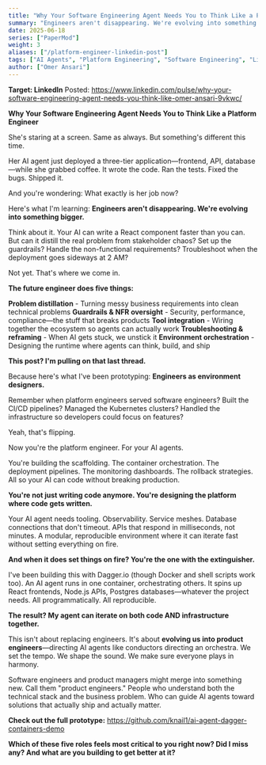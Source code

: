 ```yaml
---
title: "Why Your Software Engineering Agent Needs You to Think Like a Platform Engineer"
summary: "Engineers aren't disappearing. We're evolving into something bigger. From problem distillation to environment orchestration, here's what the future engineer actually does."
date: 2025-06-18
series: ["PaperMod"]
weight: 3
aliases: ["/platform-engineer-linkedin-post"]
tags: ["AI Agents", "Platform Engineering", "Software Engineering", "LinkedIn"]
author: ["Omer Ansari"]
---
```


**Target: LinkedIn** 
Posted: https://www.linkedin.com/pulse/why-your-software-engineering-agent-needs-you-think-like-omer-ansari-9vkwc/

**Why Your Software Engineering Agent Needs You to Think Like a Platform Engineer**

She's staring at a screen. Same as always. But something's different this time.

Her AI agent just deployed a three-tier application—frontend, API, database—while she grabbed coffee. It wrote the code. Ran the tests. Fixed the bugs. Shipped it.

And you're wondering: What exactly is her job now?

Here's what I'm learning: **Engineers aren't disappearing. We're evolving into something bigger.**

Think about it. Your AI can write a React component faster than you can. But can it distill the real problem from stakeholder chaos? Set up the guardrails? Handle the non-functional requirements? Troubleshoot when the deployment goes sideways at 2 AM?

Not yet. That's where we come in.

**The future engineer does five things:**

**Problem distillation** - Turning messy business requirements into clean technical problems
**Guardrails & NFR oversight** - Security, performance, compliance—the stuff that breaks products
**Tool integration** - Wiring together the ecosystem so agents can actually work
**Troubleshooting & reframing** - When AI gets stuck, we unstick it
**Environment orchestration** - Designing the runtime where agents can think, build, and ship

**This post? I'm pulling on that last thread.**

Because here's what I've been prototyping: **Engineers as environment designers.**

Remember when platform engineers served software engineers? Built the CI/CD pipelines? Managed the Kubernetes clusters? Handled the infrastructure so developers could focus on features?

Yeah, that's flipping.

Now you're the platform engineer. For your AI agents.

You're building the scaffolding. The container orchestration. The deployment pipelines. The monitoring dashboards. The rollback strategies. All so your AI can code without breaking production.

**You're not just writing code anymore. You're designing the platform where code gets written.**

Your AI agent needs tooling. Observability. Service meshes. Database connections that don't timeout. APIs that respond in milliseconds, not minutes. A modular, reproducible environment where it can iterate fast without setting everything on fire.

**And when it does set things on fire? You're the one with the extinguisher.**

I've been building this with Dagger.io (though Docker and shell scripts work too). An AI agent runs in one container, orchestrating others. It spins up React frontends, Node.js APIs, Postgres databases—whatever the project needs. All programmatically. All reproducible.

**The result? My agent can iterate on both code AND infrastructure together.**

This isn't about replacing engineers. It's about **evolving us into product engineers**—directing AI agents like conductors directing an orchestra. We set the tempo. We shape the sound. We make sure everyone plays in harmony.

Software engineers and product managers might merge into something new. Call them "product engineers." People who understand both the technical stack and the business problem. Who can guide AI agents toward solutions that actually ship and actually matter.

**Check out the full prototype:** https://github.com/knail1/ai-agent-dagger-containers-demo

**Which of these five roles feels most critical to you right now? Did I miss any? And what are you building to get better at it?**

